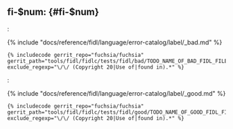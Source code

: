 ## fi-$num: <!-- TODO: Add title --> {#fi-$num}

<!-- TODO: 1 or 2 lines explaining what the causes this kind of failure -->:

{% include "docs/reference/fidl/language/error-catalog/label/_bad.md" %}

```fidl
{% includecode gerrit_repo="fuchsia/fuchsia" gerrit_path="tools/fidl/fidlc/tests/fidl/bad/TODO_NAME_OF_BAD_FIDL_FILE" exclude_regexp="\/\/ (Copyright 20|Use of|found in).*" %}
```

<!-- TODO: 1 or 2 lines explaining how to fix this in the general case -->:

{% include "docs/reference/fidl/language/error-catalog/label/_good.md" %}

```fidl
{% includecode gerrit_repo="fuchsia/fuchsia" gerrit_path="tools/fidl/fidlc/tests/fidl/good/TODO_NAME_OF_GOOD_FIDL_FILE" exclude_regexp="\/\/ (Copyright 20|Use of|found in).*" %}
```

<!-- TODO(RECOMMENDED): 1 paragraph summarizing strategies to avoid problem -->

<!-- TODO(OPTIONAL): 1 explaining why this is an error in the first place -->
